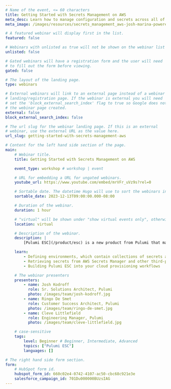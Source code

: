 ```yaml
---
# Name of the event, <= 60 characters
title: Getting Started with Secrets Management on AWS
meta_desc: Learn how to manage configuration and secrets across all of your AWS environments with Pulumi ESC and AWS Secrets Manager.
meta_image: /images/resources/secrets_management_aws-josh-marina-powered.png

# A featured webinar will display first in the list.
featured: false

# Webinars with unlisted as true will not be shown on the webinar list
unlisted: false

# Gated webinars will have a registration form and the user will need
# to fill out the form before viewing.
gated: false

# The layout of the landing page.
type: webinars

# External webinars will link to an external page instead of a webinar
# landing/registration page. If the webinar is external you will need
# set the 'block_external_search_index' flag to true so Google does not index
# the webinar page created.
external: false
block_external_search_index: false

# The url slug for the webinar landing page. If this is an external
# webinar, use the external URL as the value here.
url_slug: getting-started-with-secrets-management-aws

# Content for the left hand side section of the page.
main:
    # Webinar title.
    title: Getting Started with Secrets Management on AWS

    event_type: workshop # workshop | event

    # URL for embedding a URL for ungated webinars.
    youtube_url: https://www.youtube.com/embed/mrVFr_uVz9s?rel=0

    # Sortable date. The datetime Hugo will use to sort the webinars in date order.
    sortable_date: 2023-12-13T09:00:00.000-08:00

    # Duration of the webinar.
    duration: 1 hour

    # "virtual" will be shown under "show virtual events only", otherwise shown as City, State (seattle, wa)
    location: virtual

    # Description of the webinar.
    description: |
        [Pulumi ESC](/product/esc) is a new product from Pulumi that manages and tames secrets and configuration complexity across all of your cloud infrastructure and application environments. Pulumi ESC is a new category of configuration-as-code product that enables teams to aggregate secrets and configurations from many sources, manage hierarchical collections of configurations and secrets (“environments”), and consume those configurations and secrets from a variety of different infrastructure and application services.

    learn:
        - Defining environments, which contain collections of secrets and configuration
        - Retrieving secrets from AWS Secrets Manager and other third-party sources
        - Building Pulumi ESC into your cloud provisioning workflows

    # The webinar presenters
    presenters:
        - name: Josh Kodroff
          role: Sr. Solutions Architect, Pulumi
          photo: /images/team/josh-kodroff.jpg
        - name: Ringo De Smet
          role: Customer Success Architect, Pulumi
          photo: /images/team/ringo-de-smet.jpg
        - name: Cleve Littlefield
          role: Engineering Manager, Pulumi
          photo: /images/team/cleve-littlefield.jpg

    # case-sensitive
    tags:
        level: Beginner # Beginner, Intermediate, Advanced
        topics: ["Pulumi ESC"]
        languages: []

# The right hand side form section.
form:
    # HubSpot form id.
    hubspot_form_id: 660c02e4-0742-4107-ac50-cbc68c921e3e
    salesforce_campaign_id: 701Du000000BUzsIAG
---
```

